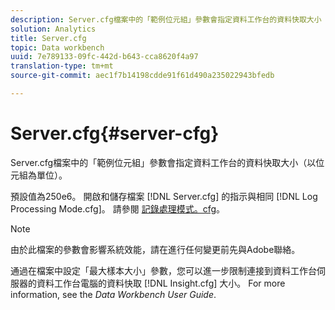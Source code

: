 ```yaml
---
description: Server.cfg檔案中的「範例位元組」參數會指定資料工作台的資料快取大小（以位元組為單位）。
solution: Analytics
title: Server.cfg
topic: Data workbench
uuid: 7e789133-09fc-442d-b643-cca8620f4a97
translation-type: tm+mt
source-git-commit: aec1f7b14198cdde91f61d490a235022943bfedb

---
```



# Server.cfg{#server-cfg}

Server.cfg檔案中的「範例位元組」參數會指定資料工作台的資料快取大小（以位元組為單位）。

預設值為250e6。 開啟和儲存檔案 [!DNL Server.cfg] 的指示與相同 [!DNL Log Processing Mode.cfg]。 請參閱 [記錄處理模式。cfg](../../../home/c-dataset-const-proc/c-add-config-files/t-log-proc-mode.md#task-e530907cb34f488182afe625e6d9e44a)。

>[!NOTE]
>
>由於此檔案的參數會影響系統效能，請在進行任何變更前先與Adobe聯絡。

通過在檔案中設定「最大樣本大小」參數，您可以進一步限制連接到資料工作台伺服器的資料工作台電腦的資料快取 [!DNL Insight.cfg] 大小。 For more information, see the *Data Workbench User Guide*.
